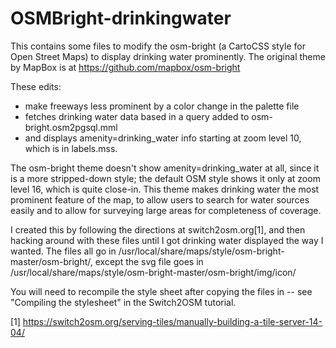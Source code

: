 # OSMBright-drinkingwater
This contains some files to modify the osm-bright (a CartoCSS style for Open Street Maps) to display drinking water prominently. The original theme by MapBox is at https://github.com/mapbox/osm-bright

These edits:
* make freeways less prominent by a color change in the palette file
* fetches drinking water data based in a query added to osm-bright.osm2pgsql.mml 
* and displays amenity=drinking_water info starting at zoom level 10, which is in labels.mss. 
 
The osm-bright theme doesn't show amenity=drinking_water at all, since it is a more stripped-down style; the default OSM style shows it only at zoom level 16, which is quite close-in. This theme makes drinking water the most prominent feature of the map, to allow users to search for water sources easily and to allow for surveying large areas for completeness of coverage. 

I created this by following the directions at switch2osm.org[1], and then hacking around with these files until I got drinking water displayed the way I wanted. The files all go in /usr/local/share/maps/style/osm-bright-master/osm-bright/, except the svg file goes in /usr/local/share/maps/style/osm-bright-master/osm-bright/img/icon/

You will need to recompile the style sheet after copying the files in -- see "Compiling the stylesheet" in the Switch2OSM tutorial.

[1] https://switch2osm.org/serving-tiles/manually-building-a-tile-server-14-04/
